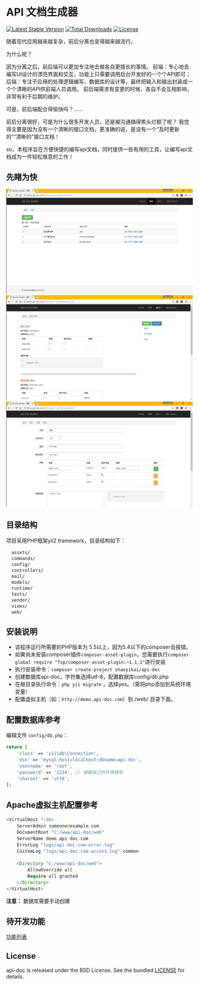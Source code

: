 API 文档生成器
============================

[![Latest Stable Version](https://poser.pugx.org/shaoyikai/api-doc/v/stable.png)](https://packagist.org/packages/shaoyikai/api-doc)
[![Total Downloads](https://poser.pugx.org/shaoyikai/api-doc/downloads.png)](https://packagist.org/packages/shaoyikai/api-doc)
[![License](https://poser.pugx.org/shaoyikai/api-doc/license.png)](https://packagist.org/packages/shaoyikai/api-doc)


随着现代应用越来越复杂，前后分离也变得越来越流行。

为什么呢？

因为分离之后，前后端可以更加专注地去做各自更擅长的事情。
前端：专心地去编写UI设计的漂亮界面和交互，功能上只需要调用后台开发好的一个个API即可；
后端：专注于应用的处理逻辑编写，数据库的设计等，最终把输入和输出封装成一个个清晰的API供前端人员调用。
前后端需求有变更的时候，各自不会互相影响，非常有利于后期的维护。

可是，前后端配合得愉快吗？……

前后分离很好，可是为什么很多开发人员，还是被沟通搞得焦头烂额了呢？
我觉得主要是因为没有一个清晰的接口文档，更准确的说，是没有一个“及时更新的”“清晰的”接口文档！

so，本程序旨在方便快捷的编写api文档，同时提供一些有用的工具，让编写api文档成为一件轻松惬意的工作！


先睹为快
-------------------
![项目列表](./web/images/projectlist.png "项目列表")
![接口列表](./web/images/apilist.png "接口列表")
![新建接口](./web/images/apicreate.png "新建接口")


目录结构
-------------------

项目采用PHP框架yii2 framework，目录结构如下：

      assets/
      commands/
      config/
      controllers/
      mail/
      models/
      runtime/
      tests/
      vendor/
      views/
      web/


安装说明
-------------------
  - 该程序运行所需要的PHP版本为 5.5以上，因为5.4以下的composer会报错。
  - 如果尚未安装composer插件`composer-asset-plugin`，您需要执行`composer global require "fxp/composer-asset-plugin:~1.1.1"`进行安装
  - 执行安装命令：`composer create-project shaoyikai/api-doc`
  - 创建数据库api-doc，字符集选择utf-8，配置数据库config/db.php
  - 在根目录执行命令：`php yii migrate` ，选择yes。（需将php添加到系统环境变量）
  - 配置虚拟主机（如：`http://demo.api-doc.com`）到 /web/ 目录下面。


配置数据库参考
-------------
编辑文件 `config/db.php`：

```php
return [
    'class' => 'yii\db\Connection',
    'dsn' => 'mysql:host=localhost;dbname=api-doc',
    'username' => 'root',
    'password' => '1234', // 根据自己的环境填写
    'charset' => 'utf8',
];
```

Apache虚拟主机配置参考
-------------

```php
<VirtualHost *:80>
    ServerAdmin someone@example.com
    DocumentRoot "C:/www/api-doc/web"
    ServerName demo.api-doc.com
    ErrorLog "logs/api-doc.com-error.log"
    CustomLog "logs/api-doc.com-access.log" common

	<Directory "C:/www/api-doc/web">
		AllowOverride all
		Require all granted
	</Directory>
</VirtualHost>
```

**注意：** 数据库需要手动创建


待开发功能
-------------

[功能列表](todoTask.md)


License
-------------

api-doc is released under the BSD License. See the bundled [LICENSE](LICENSE.md) for details.
